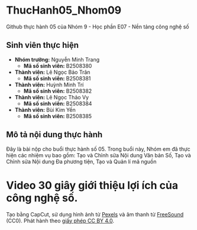 # ThucHanh05_Nhom09
Github thực hành 05 của Nhóm 9 - Học phần E07 - Nền tảng công nghệ số

## Sinh viên thực hiện
- **Nhóm trưởng:** Nguyễn Minh Trang 
    - **Mã số sinh viên:** B2508380
- **Thành viên:** Lê Ngọc Bảo Trân
    - **Mã số sinh viên:** B2508381
- **Thành viên:** Huỳnh Minh Trí 
    - **Mã số sinh viên:** B2508382
- **Thành viên:** Lê Ngọc Thảo Vy 
    - **Mã số sinh viên:** B2508384
- **Thành viên:** Bùi Kim Yến 
    - **Mã số sinh viên:** B2508385

## Mô tả nội dung thực hành
Đây là bài nộp cho buổi thực hành số 05. Trong buổi này, Nhóm em đã thực hiện các nhiệm vụ bao gồm:  Tạo và Chỉnh sửa Nội dung Văn bản Số, Tạo và Chỉnh sửa Nội dung Đa phương tiện, Tạo và Quản lí mã nguồn
# Video 30 giây giới thiệu lợi ích của công nghệ số.
Tạo bằng CapCut, sử dụng hình ảnh từ [Pexels](https://pexels.com) và âm thanh từ [FreeSound](https://freesound.org) (CC0).
Phát hành theo [giấy phép CC BY 4.0](https://creativecommons.org/licenses/by/4.0/).


